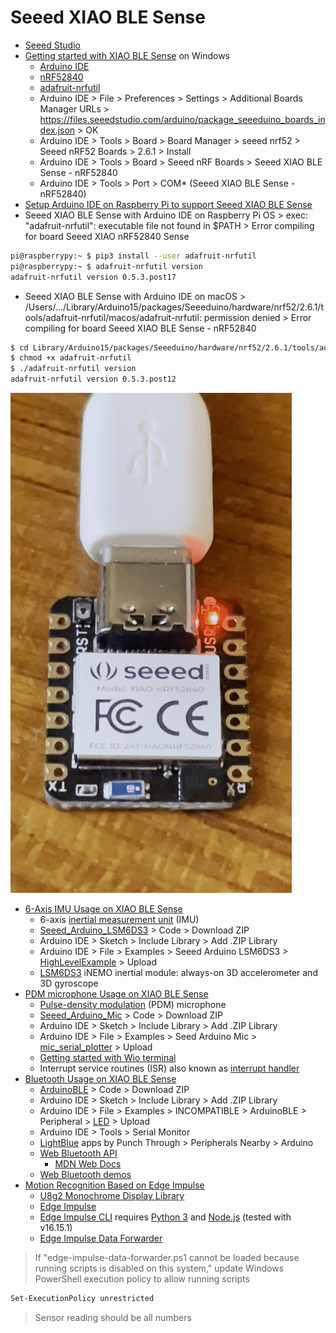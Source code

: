 # Seeed XIAO BLE Sense
* [Seeed Studio](https://github.com/Seeed-Studio)
* [Getting started with XIAO BLE Sense](https://wiki.seeedstudio.com/XIAO_BLE/) on Windows
  * [Arduino IDE](https://www.arduino.cc/en/software)
  * [nRF52840](https://www.nordicsemi.com/Products/nRF52840)
  * [adafruit-nrfutil](https://github.com/adafruit/Adafruit_nRF52_nrfutil)
  * Arduino IDE > File > Preferences > Settings > Additional Boards Manager URLs > https://files.seeedstudio.com/arduino/package_seeeduino_boards_index.json > OK
  * Arduino IDE > Tools > Board > Board Manager > seeed nrf52 > Seeed nRF52 Boards > 2.6.1 > Install
  * Arduino IDE > Tools > Board > Seeed nRF Boards > Seeed XIAO BLE Sense - nRF52840
  * Arduino IDE > Tools > Port > COM* (Seeed XIAO BLE Sense - nRF52840)
* [Setup Arduino IDE on Raspberry Pi to support Seeed XIAO BLE Sense](https://www.youtube.com/watch?v=9OsbFAFQtnk)
* Seeed XIAO BLE Sense with Arduino IDE on Raspberry Pi OS > exec: "adafruit-nrfutil": executable file not found in $PATH > Error compiling for board Seeed XIAO nRF52840 Sense
```sh
pi@raspberrypy:~ $ pip3 install --user adafruit-nrfutil
pi@raspberrypy:~ $ adafruit-nrfutil version
adafruit-nrfutil version 0.5.3.post17
```
* Seeed XIAO BLE Sense with Arduino IDE on macOS > /Users/.../Library/Arduino15/packages/Seeeduino/hardware/nrf52/2.6.1/tools/adafruit-nrfutil/macos/adafruit-nrfutil: permission denied > Error compiling for board Seeed XIAO BLE Sense - nRF52840
```sh
$ cd Library/Arduino15/packages/Seeeduino/hardware/nrf52/2.6.1/tools/adafruit-nrfutil/macos/
$ chmod +x adafruit-nrfutil
$ ./adafruit-nrfutil version
adafruit-nrfutil version 0.5.3.post12
```
![blink.gif](/lesson6/blink.gif)
* [6-Axis IMU Usage on XIAO BLE Sense](https://wiki.seeedstudio.com/XIAO-BLE-Sense-IMU-Usage/)
  * 6-axis [inertial measurement unit](https://en.wikipedia.org/wiki/Inertial_measurement_unit) (IMU)
  * [Seeed_Arduino_LSM6DS3](https://github.com/Seeed-Studio/Seeed_Arduino_LSM6DS3) > Code > Download ZIP
  * Arduino IDE > Sketch > Include Library > Add .ZIP Library 
  * Arduino IDE > File > Examples > Seeed Arduino LSM6DS3 > [HighLevelExample](/lesson6/xiao/HighLevelExample.ino) > Upload
  * [LSM6DS3](https://content.arduino.cc/assets/st_imu_lsm6ds3_datasheet.pdf) iNEMO inertial module: always-on 3D accelerometer and 3D gyroscope
* [PDM microphone Usage on XIAO BLE Sense](https://wiki.seeedstudio.com/XIAO-BLE-Sense-PDM-Usage/)
  * [Pulse-density modulation](https://en.wikipedia.org/wiki/Pulse-density_modulation) (PDM) microphone
  * [Seeed_Arduino_Mic](https://github.com/Seeed-Studio/Seeed_Arduino_Mic) > Code > Download ZIP
  * Arduino IDE > Sketch > Include Library > Add .ZIP Library 
  * Arduino IDE > File > Examples > Seed Arduino Mic > [mic_serial_plotter](/lesson6/xiao/mic_serial_plotter.ino) > Upload
  * [Getting started with Wio terminal](https://wiki.seeedstudio.com/Wio-Terminal-Getting-Started/)
  * Interrupt service routines (ISR) also known as [interrupt handler](https://en.wikipedia.org/wiki/Interrupt_handler)
* [Bluetooth Usage on XIAO BLE Sense](https://wiki.seeedstudio.com/XIAO-BLE-Sense-Bluetooth-Usage/)
  * [ArduinoBLE](https://github.com/arduino-libraries/ArduinoBLE) > Code > Download ZIP
  * Arduino IDE > Sketch > Include Library > Add .ZIP Library 
  * Arduino IDE > File > Examples > INCOMPATIBLE > ArduinoBLE > Peripheral > [LED](/lesson6/xiao/LED.ino) > Upload
  * Arduino IDE > Tools > Serial Monitor
  * [LightBlue](https://punchthrough.com/lightblue/) apps by Punch Through > Peripherals Nearby > Arduino
  * [Web Bluetooth API](https://developer.mozilla.org/en-US/docs/Web/API/Web_Bluetooth_API)
    * [MDN Web Docs](https://en.wikipedia.org/wiki/MDN_Web_Docs)
  * [Web Bluetooth demos](https://github.com/WebBluetoothCG/demos)
* [Motion Recognition Based on Edge Impulse](https://wiki.seeedstudio.com/XIAOEI/)
  * [U8g2 Monochrome Display Library](https://github.com/olikraus/u8g2)
  * [Edge Impulse](https://www.edgeimpulse.com/)
  * [Edge Impulse CLI](https://docs.edgeimpulse.com/docs/edge-impulse-cli/cli-installation) requires [Python 3](https://www.python.org/downloads/) and [Node.js](https://nodejs.org/en/download/) (tested with v16.15.1)
  * [Edge Impulse Data Forwarder](https://docs.edgeimpulse.com/docs/edge-impulse-cli/cli-data-forwarder)
> If "edge-impulse-data-forwarder.ps1 cannot be loaded because running scripts is disabled on this system," update Windows PowerShell execution policy to allow running scripts
```sh
Set-ExecutionPolicy unrestricted
```
> Sensor reading should be all numbers
